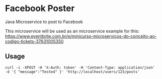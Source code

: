 # Facebook Poster
Java Microservice to post to Facebook

This microservice will be used as an microservice example for this: https://www.eventbrite.com.br/e/minicurso-microservicos-do-conceito-ao-codigo-tickets-37631005350

## Usage

```shell
curl -i -XPOST -H 'X-Auth: token' -H 'Content-Type: application/json' -d '{ "message":"Teste4" }' 'http://localhost/users/123/posts'
```
